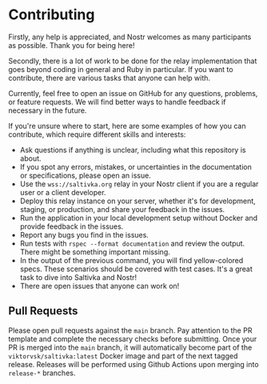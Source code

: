 # Contributing

Firstly, any help is appreciated, and Nostr welcomes as many participants as possible. Thank you for being here!

Secondly, there is a lot of work to be done for the relay implementation that goes beyond coding in general and Ruby in particular. If you want to contribute, there are various tasks that anyone can help with.

Currently, feel free to open an issue on GitHub for any questions, problems, or feature requests. We will find better ways to handle feedback if necessary in the future.

If you're unsure where to start, here are some examples of how you can contribute, which require different skills and interests:

* Ask questions if anything is unclear, including what this repository is about.
* If you spot any errors, mistakes, or uncertainties in the documentation or specifications, please open an issue.
* Use the `wss://saltivka.org` relay in your Nostr client if you are a regular user or a client developer.
* Deploy this relay instance on your server, whether it's for development, staging, or production, and share your feedback in the issues.
* Run the application in your local development setup without Docker and provide feedback in the issues.
* Report any bugs you find in the issues.
* Run tests with `rspec --format documentation` and review the output. There might be something important missing.
* In the output of the previous command, you will find yellow-colored specs. These scenarios should be covered with test cases. It's a great task to dive into Saltivka and Nostr!
* There are open issues that anyone can work on!

## Pull Requests

Please open pull requests against the `main` branch. Pay attention to the PR template and complete the necessary checks before submitting. 
Once your PR is merged into the `main` branch, it will automatically become part of the `viktorvsk/saltivka:latest` Docker image and part of the next tagged release.
Releases will be performed using Github Actions upon merging into `release-*` branches.